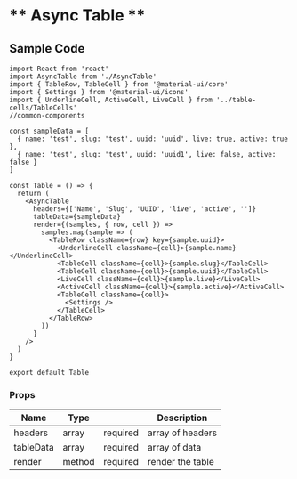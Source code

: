 # ** Async Table **

## Sample Code

```
import React from 'react'
import AsyncTable from './AsyncTable'
import { TableRow, TableCell } from '@material-ui/core'
import { Settings } from '@material-ui/icons'
import { UnderlineCell, ActiveCell, LiveCell } from '../table-cells/TableCells'
//common-components

const sampleData = [
  { name: 'test', slug: 'test', uuid: 'uuid', live: true, active: true },
  { name: 'test', slug: 'test', uuid: 'uuid1', live: false, active: false }
]

const Table = () => {
  return (
    <AsyncTable
      headers={['Name', 'Slug', 'UUID', 'live', 'active', '']}
      tableData={sampleData}
      render={(samples, { row, cell }) =>
        samples.map(sample => (
          <TableRow className={row} key={sample.uuid}>
            <UnderlineCell className={cell}>{sample.name}</UnderlineCell>
            <TableCell className={cell}>{sample.slug}</TableCell>
            <TableCell className={cell}>{sample.uuid}</TableCell>
            <LiveCell className={cell}>{sample.live}</LiveCell>
            <ActiveCell className={cell}>{sample.active}</ActiveCell>
            <TableCell className={cell}>
              <Settings />
            </TableCell>
          </TableRow>
        ))
      }
    />
  )
}

export default Table
```

### Props

| Name      | Type   |          | Description      |
| --------- | ------ | -------- | ---------------- |
| headers   | array  | required | array of headers |
| tableData | array  | required | array of data    |
| render    | method | required | render the table |
